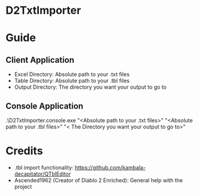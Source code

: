 # D2TxtImporter

# Guide
## Client Application
- Excel Directory: Absolute path to your .txt files
- Table Directory: Absolute path to your .tbl files
- Output Directory: The directory you want your output to go to
## Console Application
.\D2TxtImporter.console.exe "<Absolute path to your .txt files>" "<Absolute path to your .tbl files>" "< The Directory you want your output to go to>"

# Credits
- .tbl import functionality: https://github.com/kambala-decapitator/QTblEditor
- Ascended1962 (Creator of Diablo 2 Enriched): General help with the project
